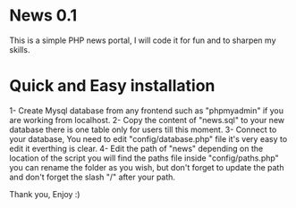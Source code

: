 News 0.1
========

This is a simple PHP news portal, I will code it for fun and to sharpen my skills.

Quick and Easy installation
===========================

1- Create Mysql database from any frontend such as "phpmyadmin" if you are working from localhost.
2- Copy the content of "news.sql" to your new database there is one table only for users till this moment.
3- Connect to your database, You need to edit "config/database.php" file it's very easy to edit it everthing is clear.
4- Edit the path of "news" depending on the location of the script you will find the paths file inside "config/paths.php"
you can rename the folder as you wish, but don't forget to update the path and don't forget the slash "/" after your path.

Thank you, Enjoy :)